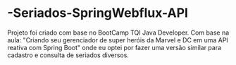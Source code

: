# -Seriados-SpringWebflux-API

Projeto foi criado com base no BootCamp TQI Java Developer.
Com base na aula: "Criando seu gerenciador de super heróis da Marvel e DC em uma API reativa com Spring Boot" onde eu optei por fazer uma versão similar
para cadastro e consulta de seriados diversos.
